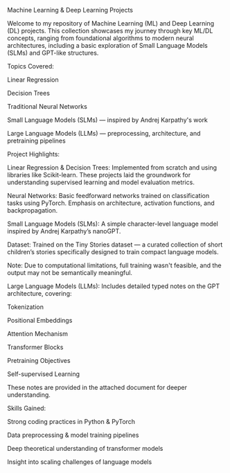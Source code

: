 Machine Learning & Deep Learning Projects

Welcome to my repository of Machine Learning (ML) and Deep Learning (DL) projects. This collection showcases my journey through key ML/DL concepts, ranging from foundational algorithms to modern neural architectures, including a basic exploration of Small Language Models (SLMs) and GPT-like structures.

Topics Covered:

Linear Regression

Decision Trees

Traditional Neural Networks

Small Language Models (SLMs) — inspired by Andrej Karpathy's work

Large Language Models (LLMs) — preprocessing, architecture, and pretraining pipelines

Project Highlights:

Linear Regression & Decision Trees:
Implemented from scratch and using libraries like Scikit-learn. These projects laid the groundwork for understanding supervised learning and model evaluation metrics.

Neural Networks:
Basic feedforward networks trained on classification tasks using PyTorch. Emphasis on architecture, activation functions, and backpropagation.

Small Language Models (SLMs):
A simple character-level language model inspired by Andrej Karpathy’s nanoGPT.

Dataset: Trained on the Tiny Stories dataset — a curated collection of short children’s stories specifically designed to train compact language models.

Note: Due to computational limitations, full training wasn't feasible, and the output may not be semantically meaningful.

Large Language Models (LLMs):
Includes detailed typed notes on the GPT architecture, covering:

Tokenization

Positional Embeddings

Attention Mechanism

Transformer Blocks

Pretraining Objectives

Self-supervised Learning

These notes are provided in the attached document for deeper understanding.

Skills Gained:

Strong coding practices in Python & PyTorch

Data preprocessing & model training pipelines

Deep theoretical understanding of transformer models

Insight into scaling challenges of language models
